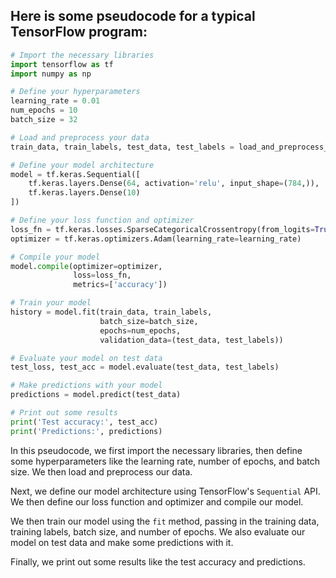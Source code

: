 ## Here is some pseudocode for a typical TensorFlow program:

```py
# Import the necessary libraries
import tensorflow as tf
import numpy as np

# Define your hyperparameters
learning_rate = 0.01
num_epochs = 10
batch_size = 32

# Load and preprocess your data
train_data, train_labels, test_data, test_labels = load_and_preprocess_data()

# Define your model architecture
model = tf.keras.Sequential([
    tf.keras.layers.Dense(64, activation='relu', input_shape=(784,)),
    tf.keras.layers.Dense(10)
])

# Define your loss function and optimizer
loss_fn = tf.keras.losses.SparseCategoricalCrossentropy(from_logits=True)
optimizer = tf.keras.optimizers.Adam(learning_rate=learning_rate)

# Compile your model
model.compile(optimizer=optimizer,
              loss=loss_fn,
              metrics=['accuracy'])

# Train your model
history = model.fit(train_data, train_labels,
                    batch_size=batch_size,
                    epochs=num_epochs,
                    validation_data=(test_data, test_labels))

# Evaluate your model on test data
test_loss, test_acc = model.evaluate(test_data, test_labels)

# Make predictions with your model
predictions = model.predict(test_data)

# Print out some results
print('Test accuracy:', test_acc)
print('Predictions:', predictions)

```

In this pseudocode, we first import the necessary libraries, then define some hyperparameters like the learning rate, number of epochs, and batch size. We then load and preprocess our data.

Next, we define our model architecture using TensorFlow's `Sequential` API. We then define our loss function and optimizer and compile our model.

We then train our model using the `fit` method, passing in the training data, training labels, batch size, and number of epochs. We also evaluate our model on test data and make some predictions with it.

Finally, we print out some results like the test accuracy and predictions.
